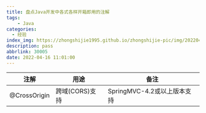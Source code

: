 ```yaml
---
title: 盘点Java开发中各式各样开箱即用的注解
tags:
    - Java
categories:
  - 经验
index_img: https://zhongshijie1995.github.io/zhongshijie-pic/img/20220416112100.png
description: pass
abbrlink: 30005
date: 2022-04-16 11:01:00
---
```


|注解 |用途 |备注 |
|---|---|---|
|@CrossOrigin |跨域(CORS)支持 |SpringMVC-4.2或以上版本支持 |

